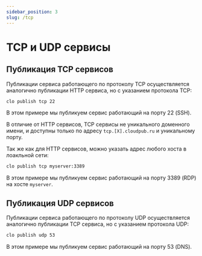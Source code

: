 ```yaml
---
sidebar_position: 3
slug: /tcp
---
```


# TCP и UDP сервисы

## Публикация TCP сервисов

Публикации сервиса работающего по протоколу TCP осуществляется аналогично публикации HTTP сервиса, но с указанием протокола TCP:

```bash
clo publish tcp 22
```

В этом примере мы публикуем сервис работающий на порту 22 (SSH).

В отличие от HTTP сервисов, TCP сервисы не уникального доменного имени, и доступны только по адресу `tcp.[X].cloudpub.ru` и уникальному порту.

Так же как для HTTP сервисов, можно указать адрес любого хоста в лоакльной сети:

```bash
clo publish tcp myserver:3389
```

В этом примере мы публикуем сервис работающий на порту 3389 (RDP) на хосте `myserver`.


## Публикация UDP сервисов

Публикации сервиса работающего по протоколу UDP осуществляется аналогично публикации TCP сервиса, но с указанием протокола UDP:

```bash
clo publish udp 53
```

В этом примере мы публикуем сервис работающий на порту 53 (DNS).
